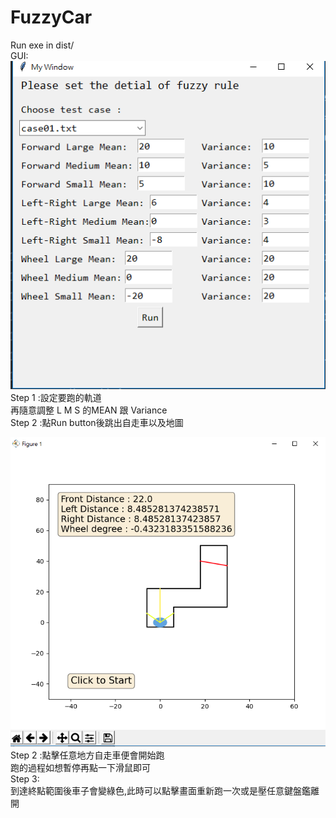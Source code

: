 # FuzzyCar  
Run exe in dist/  
GUI:  
![image](https://github.com/a121529392/FuzzyCar/blob/master/image/gui.png)  
Step 1 :設定要跑的軌道  
再隨意調整 L M S 的MEAN 跟 Variance  
Step 2 :點Run button後跳出自走車以及地圖  

![image](https://github.com/a121529392/FuzzyCar/blob/master/image/car.png)  
Step 2 :點擊任意地方自走車便會開始跑  
跑的過程如想暫停再點一下滑鼠即可  
Step 3:  
到達終點範圍後車子會變綠色,此時可以點擊畫面重新跑一次或是壓任意鍵盤鑑離開  


